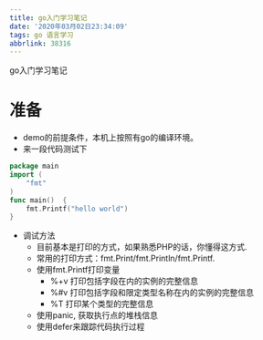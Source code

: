 ```yaml
---
title: go入门学习笔记
date: '2020年03月02日23:34:09'
tags: go 语言学习
abbrlink: 38316
---
```

go入门学习笔记

# 准备
- demo的前提条件，本机上按照有go的编译环境。
- 来一段代码测试下
```go
package main
import (
	"fmt"
)
func main()  {
	fmt.Printf("hello world")
}
```
- 调试方法
    - 目前基本是打印的方式，如果熟悉PHP的话，你懂得这方式.
    - 常用的打印方式：fmt.Print/fmt.Println/fmt.Printf.
    - 使用fmt.Printf打印变量
        - %+v 打印包括字段在内的实例的完整信息
        - %#v 打印包括字段和限定类型名称在内的实例的完整信息
        - %T 打印某个类型的完整信息
    - 使用panic, 获取执行点的堆栈信息
    - 使用defer来跟踪代码执行过程
    
